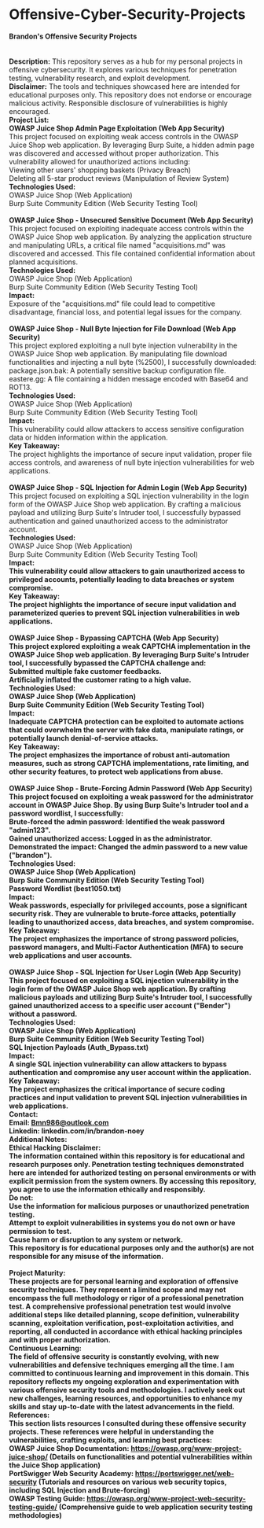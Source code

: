 # Offensive-Cyber-Security-Projects

<b>Brandon's Offensive Security Projects</b><br>
<br>
<br>
<b>Description:</b> This repository serves as a hub for my personal projects in offensive cybersecurity. It explores various techniques for penetration testing, vulnerability research, and exploit development.<br>
<b>Disclaimer:</b> The tools and techniques showcased here are intended for educational purposes only. This repository does not endorse or encourage malicious activity. Responsible disclosure of vulnerabilities is highly encouraged.<br>
<b>Project List:</b><br>
<b>OWASP Juice Shop Admin Page Exploitation (Web App Security)</b><br>
This project focused on exploiting weak access controls in the OWASP Juice Shop web application. By leveraging Burp Suite, a hidden admin page was discovered and accessed without proper authorization. This vulnerability allowed for unauthorized actions including:<br>
Viewing other users' shopping baskets (Privacy Breach)<br>
Deleting all 5-star product reviews (Manipulation of Review System)<br>
<b>Technologies Used:</b><br>
OWASP Juice Shop (Web Application)<br>
Burp Suite Community Edition (Web Security Testing Tool)<br>
<br>
<b>OWASP Juice Shop - Unsecured Sensitive Document (Web App Security)</b><br>
This project focused on exploiting inadequate access controls within the OWASP Juice Shop web application. By analyzing the application structure and manipulating URLs, a critical file named "acquisitions.md" was discovered and accessed. This file contained confidential information about planned acquisitions.<br>
<b>Technologies Used:</b><br>
OWASP Juice Shop (Web Application)<br>
Burp Suite Community Edition (Web Security Testing Tool)<br>
<b>Impact:</b><br>
Exposure of the "acquisitions.md" file could lead to competitive disadvantage, financial loss, and potential legal issues for the company.<br>
<br>
<b>OWASP Juice Shop - Null Byte Injection for File Download (Web App Security)</b><br>
This project explored exploiting a null byte injection vulnerability in the OWASP Juice Shop web application. By manipulating file download functionalities and injecting a null byte (%2500), I successfully downloaded:<br>
package.json.bak: A potentially sensitive backup configuration file.<br>
eastere.gg: A file containing a hidden message encoded with Base64 and ROT13.<br>
<b>Technologies Used:</b><br>
OWASP Juice Shop (Web Application)<br>
Burp Suite Community Edition (Web Security Testing Tool)<br>
<b>Impact:</b><br>
This vulnerability could allow attackers to access sensitive configuration data or hidden information within the application.<br>
<b>Key Takeaway:</b><br>
The project highlights the importance of secure input validation, proper file access controls, and awareness of null byte injection vulnerabilities for web applications.<br>
<br>
<b>OWASP Juice Shop - SQL Injection for Admin Login (Web App Security)</b><br>
This project focused on exploiting a SQL injection vulnerability in the login form of the OWASP Juice Shop web application. By crafting a malicious payload and utilizing Burp Suite's Intruder tool, I successfully bypassed authentication and gained unauthorized access to the administrator account.<br>
<b>Technologies Used:</b><br>
OWASP Juice Shop (Web Application)<br>
Burp Suite Community Edition (Web Security Testing Tool)<br>
<b>Impact:<b><br>
This vulnerability could allow attackers to gain unauthorized access to privileged accounts, potentially leading to data breaches or system compromise.<br>
<b>Key Takeaway:</b><br>
The project highlights the importance of secure input validation and parameterized queries to prevent SQL injection vulnerabilities in web applications.<br>
<br>
<b>OWASP Juice Shop - Bypassing CAPTCHA (Web App Security)</b><br>
This project explored exploiting a weak CAPTCHA implementation in the OWASP Juice Shop web application. By leveraging Burp Suite's Intruder tool, I successfully bypassed the CAPTCHA challenge and:<br>
Submitted multiple fake customer feedbacks.<br>
Artificially inflated the customer rating to a high value.<br>
<b>Technologies Used:</b><br>
OWASP Juice Shop (Web Application)<br>
Burp Suite Community Edition (Web Security Testing Tool)<br>
<b>Impact:</b><br>
Inadequate CAPTCHA protection can be exploited to automate actions that could overwhelm the server with fake data, manipulate ratings, or potentially launch denial-of-service attacks.<br>
<b>Key Takeaway:</b><br>
The project emphasizes the importance of robust anti-automation measures, such as strong CAPTCHA implementations, rate limiting, and other security features, to protect web applications from abuse.<br>
<br>
<b>OWASP Juice Shop - Brute-Forcing Admin Password (Web App Security)</b><br>
This project focused on exploiting a weak password for the administrator account in OWASP Juice Shop. By using Burp Suite's Intruder tool and a password wordlist, I successfully:<br>
Brute-forced the admin password: Identified the weak password "admin123".<br>
Gained unauthorized access: Logged in as the administrator.<br>
Demonstrated the impact: Changed the admin password to a new value ("brandon").<br>
<b>Technologies Used:</b><br>
OWASP Juice Shop (Web Application)<br>
Burp Suite Community Edition (Web Security Testing Tool)<br>
Password Wordlist (best1050.txt)<br>
<b>Impact:</b><br>
Weak passwords, especially for privileged accounts, pose a significant security risk. They are vulnerable to brute-force attacks, potentially leading to unauthorized access, data breaches, and system compromise.<br>
<b>Key Takeaway:</b><br>
The project emphasizes the importance of strong password policies, password managers, and Multi-Factor Authentication (MFA) to secure web applications and user accounts.<br>
<br>
<b>OWASP Juice Shop - SQL Injection for User Login (Web App Security)</b><br>
This project focused on exploiting a SQL injection vulnerability in the login form of the OWASP Juice Shop web application. By crafting malicious payloads and utilizing Burp Suite's Intruder tool, I successfully gained unauthorized access to a specific user account ("Bender") without a password.<br>
<b>Technologies Used:</b><br>
OWASP Juice Shop (Web Application)<br>
Burp Suite Community Edition (Web Security Testing Tool)<br>
SQL Injection Payloads (Auth_Bypass.txt)<br>
<b>Impact:</b><br>
A single SQL injection vulnerability can allow attackers to bypass authentication and compromise any user account within the application.<br>
<b>Key Takeaway:</b><br>
The project emphasizes the critical importance of secure coding practices and input validation to prevent SQL injection vulnerabilities in web applications.<br>
<b>Contact:</b> <br>
<b>Email:</b> Bmn986@outlook.com<br>
<b>Linkedin:</b> linkedin.com/in/brandon-noey<br>
<b>Additional Notes:</b><br>
<b>Ethical Hacking Disclaimer:</b> <br>
The information contained within this repository is for educational and research purposes only. Penetration testing techniques demonstrated here are intended for authorized testing on personal environments or with explicit permission from the system owners. By accessing this repository, you agree to use the information ethically and responsibly.<br>
<b>Do not:</b><br>
Use the information for malicious purposes or unauthorized penetration testing.<br>
Attempt to exploit vulnerabilities in systems you do not own or have permission to test.<br>
Cause harm or disruption to any system or network.<br>
This repository is for educational purposes only and the author(s) are not responsible for any misuse of the information.<br>
<br>
<b>Project Maturity:</b><br>
These projects are for personal learning and exploration of offensive security techniques. They represent a limited scope and may not encompass the full methodology or rigor of a professional penetration test. A comprehensive professional penetration test would involve additional steps like detailed planning, scope definition, vulnerability scanning, exploitation verification, post-exploitation activities, and reporting, all conducted in accordance with ethical hacking principles and with proper authorization.<br>
<b>Continuous Learning:</b> <br>
The field of offensive security is constantly evolving, with new vulnerabilities and defensive techniques emerging all the time. I am committed to continuous learning and improvement in this domain. This repository reflects my ongoing exploration and experimentation with various offensive security tools and methodologies. I actively seek out new challenges, learning resources, and opportunities to enhance my skills and stay up-to-date with the latest advancements in the field.<br>
<b>References:</b> <br>
	This section lists resources I consulted during these offensive security projects. These references were helpful in understanding the vulnerabilities, crafting exploits, and learning best practices:<br>
<b>OWASP Juice Shop Documentation:</b> https://owasp.org/www-project-juice-shop/ (Details on functionalities and potential vulnerabilities within the Juice Shop application)<br>
<b>PortSwigger Web Security Academy:</b> https://portswigger.net/web-security (Tutorials and resources on various web security topics, including SQL Injection and Brute-forcing)<br>
<b>OWASP Testing Guide:</b> https://owasp.org/www-project-web-security-testing-guide/ (Comprehensive guide to web application security testing methodologies)<br>


